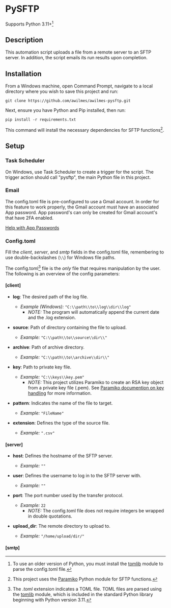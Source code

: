 # PySFTP

Supports Python 3.11+[^3]
[^3]: To use an older version of Python, you must install the [tomlib](https://docs.python.org/3.11/library/tomllib.html) module to parse the config.toml file.

## Description

This automation script uploads a file from a remote server to an SFTP server. In addition, the script emails its run results upon completion.

## Installation

From a Windows machine, open Command Prompt, navigate to a local directory where you wish to save this project and run: 

`git clone https://github.com/awilmes/awilmes-pysftp.git`

Next, ensure you have Python and Pip installed, then run:

`pip install -r requirements.txt`

This command will install the necessary dependencies for SFTP functions[^1].
[^1]: This project uses the [Paramiko](https://www.paramiko.org/) Python module for SFTP functions.

## Setup

### Task Scheduler

On Windows, use Task Scheduler to create a trigger for the script. The trigger action should call "pysftp", the main Python file in this project.

### Email

The config.toml file is pre-configured to use a Gmail account. In order for this feature to work properly, the Gmail account must have an associated App password. App password's can only be created for Gmail account's that have 2FA enabled.

[Help with App Passwords](https://support.google.com/accounts/answer/185833?hl=en/)

### Config.toml

Fill the *client*, *server*, and *smtp* fields in the config.toml file, remembering to use double-backslashes (`\\`) for Windows file paths.

The config.toml[^2] file is the *only* file that requires manipulation by the user. The following is an overview of the config parameters:
[^2]: The *.toml* extension indicates a TOML file. TOML files are parsed using the [tomlib](https://docs.python.org/3.11/library/tomllib.html) module, which is included in the standard Python library beginning with Python version 3.11.

#### [client]

- **log**: The desired path of the log file.
    - *Example (Windows):* `"C:\\path\\to\\log\\dir\\log"`
        - *NOTE:* The program will automatically append the current date and the .log extension.

- **source**: Path of directory containing the file to upload.
    - *Example:* `"C:\\path\\to\\source\\dir\\"`

- **archive**: Path of archive directory.
    - *Example:* `"C:\\path\\to\\archive\\dir\\"`

- **key**: Path to private key file.
    - *Example:* `"C:\\keys\\key.pem"`
        - *NOTE:* This project utilizes Paramiko to create an RSA key object from a private key file (.pem). See [Paramiko documention on key handling](https://docs.paramiko.org/en/stable/api/keys.html) for more information.

- **pattern**: Indicates the name of the file to target.
    - *Example:* `"FileName"`

- **extension**: Defines the type of the source file.
    - *Example:* `".csv"`

#### [server]

- **host**: Defines the hostname of the SFTP server.
    - *Example:* `""`

- **user**: Defines the username to log in to the SFTP server with.
    - *Example:* `""`

- **port**: The port number used by the transfer protocol.
    - *Example:* `22`
        - *NOTE:* The config.toml file does not require integers be wrapped in double quotations.

- **upload_dir**: The remote directory to upload to.
    - *Example:* `"/home/upload/dir/"`

#### [smtp]